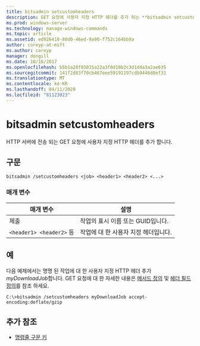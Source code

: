 ```yaml
---
title: bitsadmin setcustomheaders
description: GET 요청에 사용자 지정 HTTP 헤더를 추가 하는 **bitsadmin setcustomheaders**에 대 한 Windows 명령 항목입니다.
ms.prod: windows-server
ms.technology: manage-windows-commands
ms.topic: article
ms.assetid: ed926410-80d0-46ed-9a90-f752c164bb9a
author: coreyp-at-msft
ms.author: coreyp
manager: dongill
ms.date: 10/16/2017
ms.openlocfilehash: b5b1a28f03815a22a3f8d10b2c3d1d4a3a2ae635
ms.sourcegitcommit: 141f2d83f70cb467eee59191197cdb9446d8ef31
ms.translationtype: MT
ms.contentlocale: ko-KR
ms.lasthandoff: 04/11/2020
ms.locfileid: "81123023"
---
```

# <a name="bitsadmin-setcustomheaders"></a>bitsadmin setcustomheaders

HTTP 서버에 전송 되는 GET 요청에 사용자 지정 HTTP 헤더를 추가 합니다.

## <a name="syntax"></a>구문

```
bitsadmin /setcustomheaders <job> <header1> <header2> <...>
```

### <a name="parameters"></a>매개 변수

| 매개 변수 | 설명 |
| --------- | ----------- |
| 제출 | 작업의 표시 이름 또는 GUID입니다. |
| `<header1> <header2>` 등 | 작업에 대 한 사용자 지정 헤더입니다. |

## <a name="examples"></a>예

다음 예제에서는 명명 된 작업에 대 한 사용자 지정 HTTP 헤더 추가 *myDownloadJob*합니다. GET 요청에 대 한 자세한 내용은 [메서드 정의](https://www.w3.org/Protocols/rfc2616/rfc2616-sec9.html#sec9.3) 및 [헤더 필드 정의](https://www.w3.org/Protocols/rfc2616/rfc2616-sec14.html)를 참조 하세요.

```
C:\>bitsadmin /setcustomheaders myDownloadJob accept-encoding:deflate/gzip
```

## <a name="additional-references"></a>추가 참조

- [명령줄 구문 키](command-line-syntax-key.md)